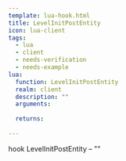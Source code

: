 ```yaml
---
template: lua-hook.html
title: LevelInitPostEntity
icon: lua-client
tags:
  - lua
  - client
  - needs-verification
  - needs-example
lua:
  function: LevelInitPostEntity
  realm: client
  description: ""
  arguments:
  
  returns:
    
---
```


<div class="lua__search__keywords">
hook LevelInitPostEntity &#x2013; ""
</div>
